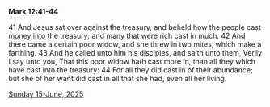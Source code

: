 **Mark 12:41-44**

41 And Jesus sat over against the treasury, and beheld how the people cast money into the treasury: and many that were rich cast in much. 42 And there came a certain poor widow, and she threw in two mites, which make a farthing. 43 And he called unto him his disciples, and saith unto them, Verily I say unto you, That this poor widow hath cast more in, than all they which have cast into the treasury: 44 For all they did cast in of their abundance; but she of her want did cast in all that she had, even all her living. 

[Sunday 15-June, 2025](https://getbible.life/kjv/Mark/12/41-44)
